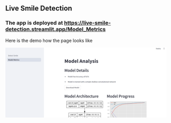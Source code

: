 ## Live Smile Detection 
### The app is deployed at https://live-smile-detection.streamlit.app/Model_Metrics


Here is the demo how the page looks like 

![alt text](./media/image.png)
